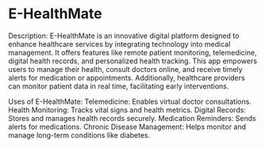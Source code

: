 # E-HealthMate
Description:
E-HealthMate is an innovative digital platform designed to enhance healthcare services by integrating technology into medical management. It offers features like remote patient monitoring, telemedicine, digital health records, and personalized health tracking. This app empowers users to manage their health, consult doctors online, and receive timely alerts for medication or appointments. Additionally, healthcare providers can monitor patient data in real time, facilitating early interventions.
<p></p>
Uses of E-HealthMate:
Telemedicine: Enables virtual doctor consultations.
Health Monitoring: Tracks vital signs and health metrics.
Digital Records: Stores and manages health records securely.
Medication Reminders: Sends alerts for medications.
Chronic Disease Management: Helps monitor and manage long-term conditions like diabetes.
